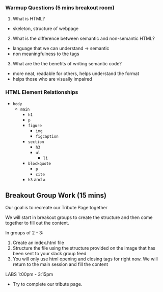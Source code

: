 
### Warmup Questions (5 mins breakout room)
1. What is HTML? 
- skeleton, structure of webpage
2. What is the difference between semantic and non-semantic HTML? 
- language that we can understand -> semantic 
- non meaningfulness to the tags 
3. What are the the benefits of writing semantic code? 
- more neat, readable for others, helps understand the format
- helps those who are visually impaired 




### HTML Element Relationships 

  * `body`
    * `main`
      * `h1`
      * `p`
      * `figure`
        * `img`      
        * `figcaption`
      * `section`
        * `h3`
        * `ul`
          * `li`
      * `blockquote`
        * `p`
        * `cite`
      * `h3` and `a`
      


## Breakout Group Work (15 mins)

Our goal is to recreate our Tribute Page together

We will start in breakout groups to create the structure and then come together to fill out the content. 

In groups of 2 - 3: 
1. Create an index.html file 
2. Structure the file using the structure 
provided on the image that has been sent to your slack group feed
3. You will only use html opening and closing tags for right now. 
We will return to the main session and fill the content 



LABS 1:00pm - 3:15pm

- Try to complete our tribute page. 